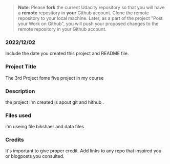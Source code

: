 >**Note**: Please **fork** the current Udacity repository so that you will have a **remote** repository in **your** Github account. Clone the remote repository to your local machine. Later, as a part of the project "Post your Work on Github", you will push your proposed changes to the remote repository in your Github account.

### 2022/12/02
Include the date you created this project and README file.

### Project Title
The 3rd Project fome five project in my course

### Description
the project i'm created is apout git and hithub .

### Files used
i'm useing file bikshaer and data files 

### Credits
It's important to give proper credit. Add links to any repo that inspired you or blogposts you consulted.

